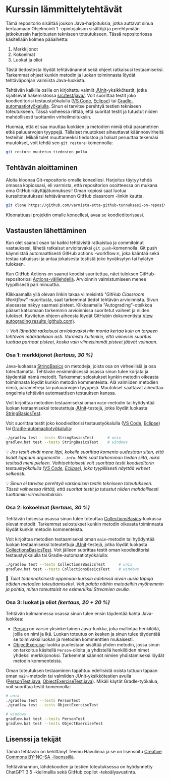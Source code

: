 # Kurssin lämmittelytehtävät

Tämä repositorio sisältää joukon Java-harjoituksia, jotka auttavat sinua kertaamaan Ohjelmointi 1 -opintojakson sisältöjä ja perehtymään jatkokurssin harjoitusten tekniseen toteutukseen. Tässä repositoriossa käsitellään kolmea pääaihetta:

1. Merkkijonot
2. Kokoelmat
3. Luokat ja oliot

Tästä tiedostosta löydät tehtävänannot sekä ohjeet ratkaisusi testaamiseksi. Tarkemmat ohjeet kunkin metodin ja luokan toiminnasta löydät tehtäväpohjan valmiista Java-luokista.

Tehtävän kaikille osille on kirjoitettu valmiit [JUnit](https://junit.org/)-yksikkötestit, jotka sijaitsevat hakemistossa [src/test/java/](./src/test/java/). Voit suorittaa testit joko koodieditorisi testaustyökalulla ([VS Code](https://code.visualstudio.com/docs/java/java-testing), [Eclipse](https://www.vogella.com/tutorials/JUnitEclipse/article.html)) tai [Gradle-automaatiotyökalulla](https://docs.gradle.org/current/userguide/java_testing.html). Sinun ei tarvitse perehtyä testien tekniseen toteutukseen. Tässä vaiheessa riittää, että suoritat testit ja tutustut niiden mahdollisesti tuottamiin virheilmoituksiin.

Huomaa, että et saa muuttaa luokkien ja metodien nimiä etkä parametrien etkä paluuarvojen tyyppejä. Tällaiset muutokset aiheuttavat käännösvirheitä testeihin. Mikäli tulet muuttaneeksi tiedostoa ja haluat peruuttaa tekemäsi muutokset, voit tehdä sen `git restore`-komennolla:

```sh
git restore muutetun_tiedoston_polku
```


## Tehtävän aloittaminen

Aloita kloonaa Git-repositorio omalle koneellesi. Harjoitus täytyy tehdä omassa kopiossasi, eli varmista, että repositorion osoitteessa on mukana oma GitHub-käyttäjätunnuksesi! Oman kopiosi saat luotua kurssitoteutuksesi tehtävänannon GitHub classroom -linkin kautta.

```sh
git clone https://github.com/varmista-etta-github-tunnuksesi-on-repositorion-osoitteessa.git
```

Kloonattuasi projektin omalle koneellesi, avaa se koodieditorissasi.


## Vastausten lähettäminen

Kun olet saanut osan tai kaikki tehtävistä ratkaistua ja commitoinut vastauksesi, lähetä ratkaisut arvioitavaksi `git push`-komennolla. Git push käynnistää automaattisesti GitHub actions -workflow:n, joka kääntää sekä testaa ratkaisusi ja antaa jokaisesta testistä joko hyväksytyn tai hylätyn tuloksen.

Kun GitHub Actions on saanut koodisi suoritettua, näet tuloksen GitHub-repositoriosi [Actions-välilehdellä](../../actions/workflows/classroom.yml). Arvioinnin valmistumiseen menee tyypillisesti pari minuuttia.

Klikkaamalla yllä olevan linkin takaa viimeisintä *"GitHub Classroom Workflow"* -suoritusta, saat tarkemmat tiedot tehtävän arvioinnista. Sivun alaosassa näkyy saamasi pisteet. Klikkaamalla "Autograding"-otsikkoa pääset katsomaan tarkemmin arvioinnissa suoritetut vaiheet ja niiden tulokset. Kuvitetun ohjeen aiheesta löydät GitHubin dokumentista [View autograding results (github.com)](https://docs.github.com/en/education/manage-coursework-with-github-classroom/learn-with-github-classroom/view-autograding-results).

💡 *Voit lähettää ratkaisusi arvioitavaksi niin monta kertaa kuin on tarpeen tehtävän määräaikaan asti. Varmista kuitenkin, että viimeisin suoritus tuottaa parhaat pisteet, koska vain viimeisimmät pisteet jäävät voimaan.*


### Osa 1: merkkijonot *(kertaus, 30 %)*

Java-luokassa [StringBasics](./src/main/java/part01/StringBasics.java) on metodeja, joista osa on virheellisiä ja osa toteuttamatta. Tehtävän ensimmäisessä osassa sinun tulee korjata ja täydentää nämä metodit. Tarkemmat selostukset kunkin metodin oikeasta toiminnasta löydät kunkin metodin kommenteista. Älä valmiiden metodien nimiä, parametreja tai paluuarvojen tyyppejä. Muutokset saattavat aiheuttaa ongelmia tehtävän automaattisen testauksen kanssa.

Voit kirjoittaa metodien testaamiseksi oman `main`-metodin tai hyödyntää luokan testaamiseksi toteutettuja [JUnit](https://junit.org/)-testejä, jotka löydät luokasta [StringBasicsTest](./src/test/java/part01/StringBasicsTest.java).

Voit suorittaa testit joko koodieditorisi testaustyökalulla ([VS Code](https://code.visualstudio.com/docs/java/java-testing), [Eclipse](https://www.vogella.com/tutorials/JUnitEclipse/article.html)) tai [Gradle-automaatiotyökalulla](https://docs.gradle.org/current/userguide/java_testing.html):

```sh
./gradlew test --tests StringBasicsTest      # unix
gradlew.bat test --tests StringBasicsTest    # windows
```

💡 *Jos testit eivät mene läpi, kokeile suorittaa komento uudestaan siten, että lisäät loppuun argumentin `--info`. Näin saat tarkemman tiedon siitä, mikä testissä meni pieleen. Vaihtoehtoisesti voit suorittaa testit koodieditorin testaustyökalulla ([VS Code](https://code.visualstudio.com/docs/java/java-testing), [Eclipse](https://www.vogella.com/tutorials/JUnitEclipse/article.html)), joka tyypillisesti näyttää virheet selkeästi.*

💡 *Sinun ei tarvitse perehtyä varsinaisen testin tekniseen toteutukseen. Tässä vaiheessa riittää, että suoritat testit ja tutustut niiden mahdollisesti tuottamiin virheilmoituksiin.*


### Osa 2: kokoelmat *(kertaus, 30 %)*

Tehtävän toisessa osassa sinun tulee toteuttaa [CollectionsBasics](./src/main/java/part02/CollectionsBasics.java)-luokassa olevat metodit. Tarkemmat selostukset kunkin metodin oikeasta toiminnasta löydät kunkin metodin kommenteista.

Voit kirjoittaa metodien testaamiseksi oman `main`-metodin tai hyödyntää luokan testaamiseksi toteutettuja [JUnit](https://junit.org/)-testejä, jotka löydät luokasta [CollectionsBasicsTest](./src/test/java/part02/CollectionsBasicsTest.java). Voit jälleen suorittaa testit oman koodieditorisi testaustyökalulla tai Gradle-automaatiotyökalulla:

```sh
./gradlew test --tests CollectionsBasicsTest      # unix
gradlew.bat test --tests CollectionsBasicsTest    # windows
```

🚀 *Tulet todennäköisesti oppimaan kurssin edetessä aivan uusia tapoja näiden metodien toteuttamiseksi. Voit palata näihin metodeihin myöhemmin ja pohtia, miten toteuttaisit ne esimerkiksi Streamien avulla.*


### Osa 3: luokat ja oliot *(kertaus, 20 + 20 %)*

Tehtävän kolmannessa osassa sinun tulee ensin täydentää kahta Java-luokkaa:

* [Person](./src/main/java/part03/Person.java) on varsin yksinkertainen Java-luokka, joka mallintaa henkilöitä, joilla on nimi ja ikä. Luokan toteutus on kesken ja sinun tulee täydentää se toimivaksi luokan ja metodien kommenttien mukaisesti.
* [ObjectExercise](./src/main/java/part03/ObjectExercise.java)-luokka puolestaan sisältää yhden metodin, jossa sinun on tarkoitus käsitellä `Person`-olioita ja yhdistellä henkilöiden nimet yhdeksi merkkijonoksi. Tarkemmat säännöt nimien yhdistämiseksi löydät metodin kommenteista.

Oman toteutuksen testaaminen tapahtuu edellisistä osista tuttuun tapaan oman `main`-metodin tai valmiiden JUnit-yksikkötestien avulla ([PersonTest.java](./src/test/java/part03/PersonTest.java), [ObjectExerciseTest.java](./src/test/java/part03/ObjectExerciseTest.java)). Mikäli käytät Gradle-työkalua, voit suorittaa testit komennolla:

```sh
# unix
./gradlew test --tests PersonTest
./gradlew test --tests ObjectExerciseTest

# windows
gradlew.bat test --tests PersonTest
gradlew.bat test --tests ObjectExerciseTest
```


## Lisenssi ja tekijät

Tämän tehtävän on kehittänyt Teemu Havulinna ja se on lisensoitu [Creative Commons BY-NC-SA -lisenssillä](https://creativecommons.org/licenses/by-nc-sa/4.0/).

Tehtävänannon, lähdekoodien ja testien toteutuksessa on hyödynnetty ChatGPT 3.5 -kielimallia sekä GitHub copilot -tekoälyavustinta.
